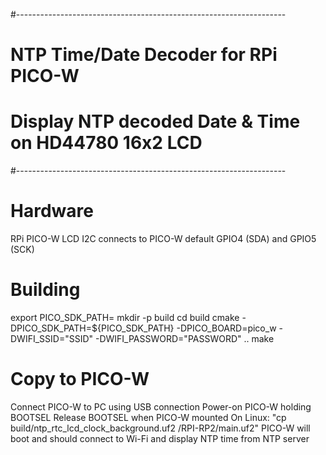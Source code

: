 #-------------------------------------------------------------------
# NTP Time/Date Decoder for RPi PICO-W
#
# Display NTP decoded Date & Time on HD44780 16x2 LCD 
#-------------------------------------------------------------------

# Hardware
RPi PICO-W 
LCD I2C connects to PICO-W default GPIO4 (SDA) and GPIO5 (SCK)

# Building
export PICO_SDK_PATH=<PATH TO PICO SDK>
mkdir -p build
cd build
cmake -DPICO_SDK_PATH=${PICO_SDK_PATH} -DPICO_BOARD=pico_w -DWIFI_SSID="SSID" -DWIFI_PASSWORD="PASSWORD" ..
make

# Copy to PICO-W
Connect PICO-W to PC using USB connection
Power-on PICO-W holding BOOTSEL
Release BOOTSEL when PICO-W mounted
On Linux: "cp build/ntp_rtc_lcd_clock_background.uf2 <mount path>/RPI-RP2/main.uf2"
PICO-W will boot and should connect to Wi-Fi and display NTP time from NTP server
 




